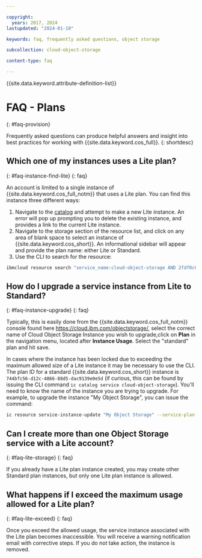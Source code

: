 ```yaml
---

copyright:
  years: 2017, 2024
lastupdated: "2024-01-10"

keywords: faq, frequently asked questions, object storage

subcollection: cloud-object-storage

content-type: faq

---
```


{{site.data.keyword.attribute-definition-list}}

# FAQ - Plans
{: #faq-provision}

Frequently asked questions can produce helpful answers and insight into best practices for working with {{site.data.keyword.cos_full}}.
{: shortdesc}

<!-- Moved to faq.md 5-1-2024 PW
## Why can I not create or delete a service instance?
{: #faq-instance-create-delete}
{: faq}

A user is required to have have at a minimum the platform role of `editor` for all IAM enabled services, or at least for Cloud Object Service. For more information, see the [IAM documentation on roles](/docs/account?topic=account-iam-service-roles-actions).-->


## Which one of my instances uses a Lite plan?
{: #faq-instance-find-lite}
{: faq}

An account is limited to a single instance of {{site.data.keyword.cos_full_notm}} that uses a Lite plan.  You can find this instance three different ways:

1. Navigate to the [catalog](/objectstorage/create) and attempt to make a new Lite instance.  An error will pop up prompting you to delete the existing instance, and provides a link to the current Lite instance.
2. Navigate to the storage section of the resource list, and click on any area of blank space to select an instance of {{site.data.keyword.cos_short}}. An informational sidebar will appear and provide the plan name: either Lite or Standard.
3. Use the CLI to search for the resource:

```sh
ibmcloud resource search "service_name:cloud-object-storage AND 2fdf0c08-2d32-4f46-84b5-32e0c92fffd8"
```

## How do I upgrade a service instance from Lite to Standard?
{: #faq-instance-upgrade}
{: faq}

Typically, this is easily done from the {{site.data.keyword.cos_full_notm}} console found here https://cloud.ibm.com/objectstorage/, select the correct name of Cloud Object Storage Instance you wish to upgrade,click on **Plan** in the navigation menu, located after **Instance Usage**. Select the "standard" plan and hit save.

In cases where the instance has been locked due to exceeding the maximum allowed size of a Lite instance it may be necessary to use the CLI. The plan ID for a standard {{site.data.keyword.cos_short}} instance is `744bfc56-d12c-4866-88d5-dac9139e0e5d` (if curious, this can be found by issuing the CLI command `ic catalog service cloud-object-storage`).  You'll need to know the name of the instance you are trying to upgrade.  For example, to upgrade the instance "My Object Storage", you can issue the command:

```sh
ic resource service-instance-update "My Object Storage" --service-plan-id 744bfc56-d12c-4866-88d5-dac9139e0e5d
```

<!-- information moved to a tip in Getting Started. 5-1-2024 PW
## Are bucket names case-sensitive?
{: #faq-name-case}
{: faq}

Bucket names are required to be DNS addressable and are not case-sensitive.
-->

<!-- Moved to faq.md 5-1-2024 PW
## What is the maximum number of characters that can be used in a key, or Object name?
{: #faq-max-key}
{: faq}

Keys have a 1024-character limit.
-->

<!-- Moved to faq.md 5-1-2024 PW
## What are some tools unable to render object names?
{: #faq-xml-error}
{: faq}

Object names that contain unicode characters that are not allowed by the XML standard will result in "Malformed XML" messages. For more information, see [the XML reference documentation](https://www.w3.org/TR/xml/#charsets).
-->

## Can I create more than one Object Storage service with a Lite account?
{: #faq-lite-storage}
{: faq}

If you already have a Lite plan instance created, you may create other Standard plan instances, but only one Lite plan instance is allowed.

## What happens if I exceed the maximum usage allowed for a Lite plan?
{: #faq-lite-exceed}
{: faq}

Once you exceed the allowed usage, the service instance associated with the Lite plan becomes inaccessible.  You will receive a warning notification email with corrective steps. If you do not take action, the instance is removed.
